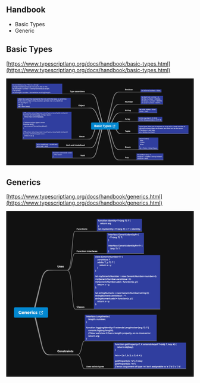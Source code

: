 ## Handbook

- Basic Types
- Generic

## Basic Types
[https://www.typescriptlang.org/docs/handbook/basic-types.html](https://www.typescriptlang.org/docs/handbook/basic-types.html)

![img](./basic-types.png)

## Generics
[https://www.typescriptlang.org/docs/handbook/generics.html](https://www.typescriptlang.org/docs/handbook/generics.html)

![img](./generics.png)